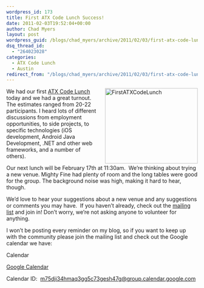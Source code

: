 ```yaml
---
wordpress_id: 173
title: First ATX Code Lunch Success!
date: 2011-02-03T19:52:04+00:00
author: Chad Myers
layout: post
wordpress_guid: /blogs/chad_myers/archive/2011/02/03/first-atx-code-lunch-success.aspx
dsq_thread_id:
  - "264023028"
categories:
  - ATX Code Lunch
  - Austin
redirect_from: "/blogs/chad_myers/archive/2011/02/03/first-atx-code-lunch-success.aspx/"
---
```

[<img style="border-right-width: 0px;margin: 0px 0px 0px 10px;padding-left: 0px;padding-right: 0px;float: right;border-top-width: 0px;border-bottom-width: 0px;border-left-width: 0px;padding-top: 0px" border="0" alt="FirstATXCodeLunch" align="right" src="http://lostechies.com/content/chadmyers/uploads/2011/03/FirstATXCodeLunch_thumb_4A258993.png" width="244" height="198" />](http://lostechies.com/content/chadmyers/uploads/2011/03/FirstATXCodeLunch_4667E4C3.png)We had our first [ATX Code Lunch](https://groups.google.com/group/atx-code-lunch/) today and we had a great turnout.&#160; The estimates ranged from 20-22 participants. I heard lots of different discussions from employment opportunities, to side projects, to specific technologies (iOS development, Android Java Development, .NET and other web frameworks, and a number of others).&#160; 

Our next lunch will be February 17th at 11:30am.&#160; We’re thinking about trying a new venue. Mighty Fine had plenty of room and the long tables were good for the group. The background noise was high, making it hard to hear, though.

We’d love to hear your suggestions about a new venue and any suggestions or comments you may have.&#160; If you haven’t already, check out the [mailing list](https://groups.google.com/group/atx-code-lunch/) and join in! Don’t worry, we’re not asking anyone to volunteer for anything.

I won’t be posting every reminder on my blog, so if you want to keep up with the community please join the mailing list and check out the Google calendar we have:

Calendar

[Google Calendar](https://www.google.com/calendar/embed?src=bTc1ZGppMzRobWFxM2dnNWM3M2dlc2g0N2dAZ3JvdXAuY2FsZW5kYXIuZ29vZ2xlLmNvbQ&ctz=America/Chicago)

Calendar ID:&#160; <m75dji34hmaq3gg5c73gesh47g@group.calendar.google.com>